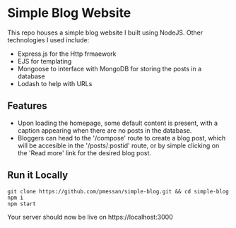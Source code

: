 # Simple Blog Website

This repo houses a simple blog website I built using NodeJS. Other technologies I used include:
* Express.js for the Http frmaework
* EJS for templating
* Mongoose to interface with MongoDB for storing the posts in a database 
* Lodash to help with URLs

## Features

* Upon loading the homepage, some default content is present, with a caption appearing when there are no posts in the database. 
* Bloggers can head to the '/compose' route to create a blog post, which will be accesible in the '/posts/:postid' route, or by simple clicking on the 'Read more' link for the desired blog post.

## Run it Locally
```
git clone https://github.com/pmessan/simple-blog.git && cd simple-blog
npm i
npm start
```
 Your server should now be live on https://localhost:3000
